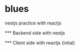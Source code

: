 # blues
nestjs practice with reactjs

*** Backend side with nestjs

*** Client side with reactjs (intial)
